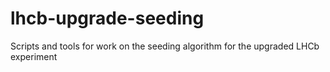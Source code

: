 lhcb-upgrade-seeding
====================

Scripts and tools for work on the seeding algorithm for the upgraded LHCb experiment
